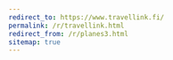 ```yaml
---
redirect_to: https://www.travellink.fi/
permalink: /r/travellink.html
redirect_from: /r/planes3.html
sitemap: true
---
```

